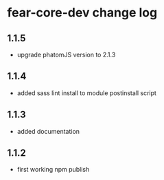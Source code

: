 # fear-core-dev change log

## 1.1.5

- upgrade phatomJS version to 2.1.3

## 1.1.4

- added sass lint install to module postinstall script

## 1.1.3

- added documentation

## 1.1.2

- first working npm publish